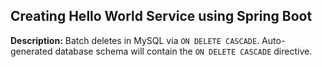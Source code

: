 ## Creating Hello World Service using Spring Boot

**Description:** Batch deletes in MySQL via `ON DELETE CASCADE`. Auto-generated database schema will contain the `ON DELETE CASCADE` directive.
